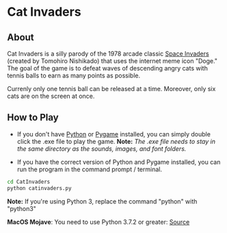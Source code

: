 # Cat Invaders

## About
Cat Invaders is a silly parody of the 1978 arcade classic [Space Invaders](https://en.wikipedia.org/wiki/Space_Invaders) (created by Tomohiro Nishikado) that uses the internet meme icon "Doge." The goal of the game is to defeat waves of descending angry cats with tennis balls to earn as many points as possible.

Currenly only one tennis ball can be released at a time. Moreover, only six cats are on the screen at once.

## How to Play
- If you don't have [Python](https://www.python.org/downloads/) or [Pygame](http://www.pygame.org/download.shtml) installed, you can simply double click the .exe file to play the game.
  **Note:** _The .exe file needs to stay in the same directory as the sounds, images, and font folders._

- If you have the correct version of Python and Pygame installed, you can run the program in the command prompt / terminal.

```bash
cd CatInvaders
python catinvaders.py
```

**Note:** If you're using Python 3, replace the command "python" with "python3"

**MacOS Mojave**: You need to use Python 3.7.2 or greater: [Source](https://github.com/pygame/pygame/issues/555)
